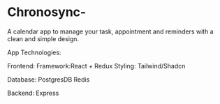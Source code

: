 # Chronosync-
A calendar app to manage your task, appointment and reminders with a clean and simple design.

App Technologies:

Frontend:
  Framework:React + Redux
  Styling: Tailwind/Shadcn

Database:
  PostgresDB
  Redis

Backend:
  Express

